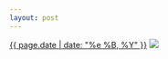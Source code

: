 ```yaml
---
layout: post
---
```


<p>
  <time><a href="/255">{{ page.date | date: "%e %B, %Y" }}</a></time>
  <a href="/255"><img src="{{ site.assets_url }}/255-640.jpg" srcset="{{ site.assets_url }}/255-1280.jpg 1280w, {{ site.assets_url }}/255-960.jpg 960w, {{ site.assets_url }}/255-640.jpg 640w, {{ site.assets_url }}/255-320.jpg 320w" sizes="(min-width: 700px) 50vw, calc(100vw - 2rem)" /></a>
</p>
